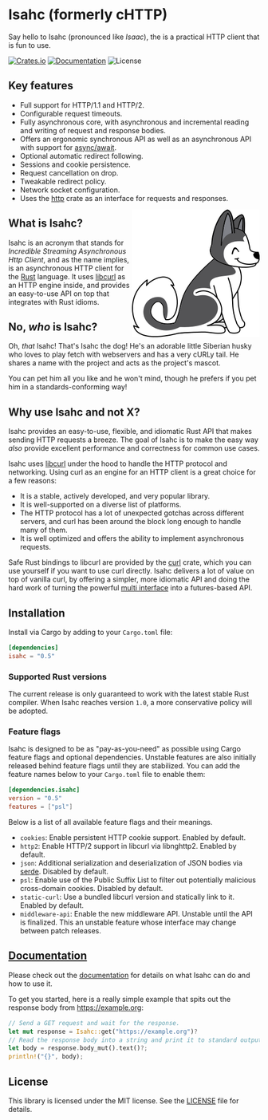 # Isahc (formerly cHTTP)

Say hello to Isahc (pronounced like _Isaac_), the is a practical HTTP client that is fun to use.

[![Crates.io](https://img.shields.io/crates/v/isahc.svg)](https://crates.io/crates/isahc)
[![Documentation](https://docs.rs/isahc/badge.svg)][documentation]
![License](https://img.shields.io/badge/license-MIT-blue.svg)

## Key features

- Full support for HTTP/1.1 and HTTP/2.
- Configurable request timeouts.
- Fully asynchronous core, with asynchronous and incremental reading and writing of request and response bodies.
- Offers an ergonomic synchronous API as well as an asynchronous API with support for [async/await].
- Optional automatic redirect following.
- Sessions and cookie persistence.
- Request cancellation on drop.
- Tweakable redirect policy.
- Network socket configuration.
- Uses the [http] crate as an interface for requests and responses.

<img src="media/isahc.svg.png" align="right">

## What is Isahc?

Isahc is an acronym that stands for _Incredible Streaming Asynchronous Http Client_, and as the name implies, is an asynchronous HTTP client for the [Rust] language. It uses [libcurl] as an HTTP engine inside, and provides an easy-to-use API on top that integrates with Rust idioms.

## No, _who_ is Isahc?

Oh, _that_ Isahc! That's Isahc the dog! He's an adorable little Siberian husky who loves to play fetch with webservers and has a very cURLy tail. He shares a name with the project and acts as the project's mascot.

You can pet him all you like and he won't mind, though he prefers if you pet him in a standards-conforming way!

## Why use Isahc and not X?

Isahc provides an easy-to-use, flexible, and idiomatic Rust API that makes sending HTTP requests a breeze. The goal of Isahc is to make the easy way _also_ provide excellent performance and correctness for common use cases.

Isahc uses [libcurl] under the hood to handle the HTTP protocol and networking. Using curl as an engine for an HTTP client is a great choice for a few reasons:

- It is a stable, actively developed, and very popular library.
- It is well-supported on a diverse list of platforms.
- The HTTP protocol has a lot of unexpected gotchas across different servers, and curl has been around the block long enough to handle many of them.
- It is well optimized and offers the ability to implement asynchronous requests.

Safe Rust bindings to libcurl are provided by the [curl](https://crates.io/crates/curl) crate, which you can use yourself if you want to use curl directly. Isahc delivers a lot of value on top of vanilla curl, by offering a simpler, more idiomatic API and doing the hard work of turning the powerful [multi interface] into a futures-based API.

## Installation

Install via Cargo by adding to your `Cargo.toml` file:

```toml
[dependencies]
isahc = "0.5"
```

### Supported Rust versions

The current release is only guaranteed to work with the latest stable Rust compiler. When Isahc reaches version `1.0`, a more conservative policy will be adopted.

### Feature flags

Isahc is designed to be as "pay-as-you-need" as possible using Cargo feature
flags and optional dependencies. Unstable features are also initially
released behind feature flags until they are stabilized. You can add the
feature names below to your `Cargo.toml` file to enable them:

```toml
[dependencies.isahc]
version = "0.5"
features = ["psl"]
```

Below is a list of all available feature flags and their meanings.

- `cookies`: Enable persistent HTTP cookie support. Enabled by default.
- `http2`: Enable HTTP/2 support in libcurl via libnghttp2. Enabled by default.
- `json`: Additional serialization and deserialization of JSON bodies via [serde]. Disabled by default.
- `psl`: Enable use of the Public Suffix List to filter out potentially malicious cross-domain cookies. Disabled by default.
- `static-curl`: Use a bundled libcurl version and statically link to it. Enabled by default.
- `middleware-api`: Enable the new middleware API. Unstable until the API is finalized. This an unstable feature whose interface may change between patch releases.

## [Documentation]

Please check out the [documentation] for details on what Isahc can do and how to use it.

To get you started, here is a really simple example that spits out the response body from https://example.org:

```rust
// Send a GET request and wait for the response.
let mut response = Isahc::get("https://example.org")?
// Read the response body into a string and print it to standard output.
let body = response.body_mut().text()?;
println!("{}", body);
```

## License

This library is licensed under the MIT license. See the [LICENSE](LICENSE) file for details.


[async/await]: https://rust-lang.github.io/async-book/01_getting_started/04_async_await_primer.html
[documentation]: https://docs.rs/Isahc
[http]: https://github.com/hyperium/http
[libcurl]: https://curl.haxx.se/libcurl/
[multi interface]: https://curl.haxx.se/libcurl/c/libcurl-multi.html
[rust]: https://www.rustlang.org
[serde]: https://serde.rs

